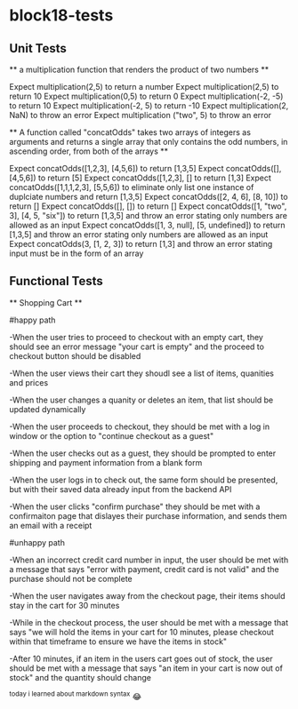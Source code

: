 # block18-tests

## Unit Tests
** a multiplication function that renders the product of two numbers **

Expect multiplication(2,5) to return a number
Expect multiplication(2,5) to return 10
Expect multiplication(0,5) to return 0
Expect multiplication(-2, -5) to return 10
Expect multiplication(-2, 5) to return -10
Expect multiplication(2, NaN) to throw an error
Expect multiplication ("two", 5) to throw an error

** A function called "concatOdds" takes two arrays of integers as arguments and returns a single array that only contains the odd numbers, in ascending order, from both of the arrays **

Expect concatOdds([1,2,3], [4,5,6]) to return [1,3,5]
Expect concatOdds([],[4,5,6]) to return [5]
Expect concatOdds([1,2,3], [] to return [1,3]
Expect concatOdds([1,1,1,2,3], [5,5,6]) to eliminate only list one instance of duplciate numbers and return [1,3,5]
Expect concatOdds([2, 4, 6], [8, 10]) to return []
Expect concatOdds([], []) to return []
Expect concatOdds([1, "two", 3], [4, 5, "six"]) to return [1,3,5] and throw an error stating only numbers are allowed as an input
Expect concatOdds([1, 3, null], [5, undefined]) to return [1,3,5] and throw an error stating only numbers are allowed as an input
Expect concatOdds(3, [1, 2, 3]) to return [1,3] and throw an error stating input must be in the form of an array

## Functional Tests

** Shopping Cart **

#happy path

-When the user tries to proceed to checkout with an empty cart, they should see an error message "your cart is empty" and the proceed to checkout button should be disabled

-When the user views their cart they shoudl see a list of items, quanities and prices

-When the user changes a quanity or deletes an item, that list should be updated dynamically 

-When the user proceeds to checkout, they should be met with a log in window or the option to "continue checkout as a guest"

-When the user checks out as a guest, they should be prompted to enter shipping and payment information from a blank form

-When the user logs in to check out, the same form should be presented, but with their saved data already input from the backend API

-When the user clicks "confirm purchase" they should be met with a confirmaiton page that dislayes their purchase information, and sends them an email with a receipt

#unhappy path

-When an incorrect credit card number in input, the user should be met with a message that says "error with payment, credit card is not valid" and the purchase should not be complete

-When the user navigates away from the checkout page, their items should stay in the cart for 30 minutes

-While in the checkout process, the user should be met with a message that says "we will hold the items in your cart for 10 minutes, please checkout within that timeframe to ensure we have the items in stock"

-After 10 minutes, if an item in the users cart goes out of stock, the user should be met with a message that says "an item in your cart is now out of stock" and the quantity should change


<sup>today i learned about markdown syntax</sup>
:joy: